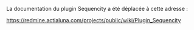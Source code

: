 La documentation du plugin Sequencity a été déplacée à cette adresse :

https://redmine.actialuna.com/projects/public/wiki/Plugin_Sequencity

